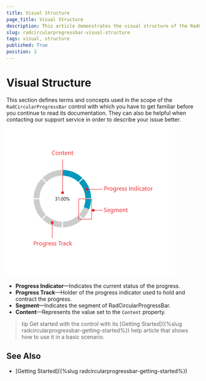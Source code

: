 ```yaml
---
title: Visual Structure
page_title: Visual Structure
description: This article demonstrates the visual structure of the RadCircularProgressBar control.
slug: radcircularprogressbar-visual-structure
tags: visual, structure
published: True
position: 2
---
```


# Visual Structure

This section defines terms and concepts used in the scope of the `RadCircularProgressBar` control with which you have to get familiar before you continue to read its documentation. They can also be helpful when contacting our support service in order to describe your issue better.

![{{ site.framework_name }} RadCircularProgressBar Visual Structure](images/radcircularprogressbar-visual-structure-0.png)

* __Progress Indicator__&mdash;Indicates the current status of the progress.
* __Progress Track__&mdash;Holder of the progress indicator used to hold and contract the progress.
* __Segment__&mdash;Indicates the segment of RadCircularProgressBar.
* __Content__&mdash;Represents the value set to the `Content` property.

>tip Get started with the control with its [Getting Started]({%slug radcircularprogressbar-getting-started%}) help article that shows how to use it in a basic scenario.

## See Also
* [Getting Started]({%slug radcircularprogressbar-getting-started%})
